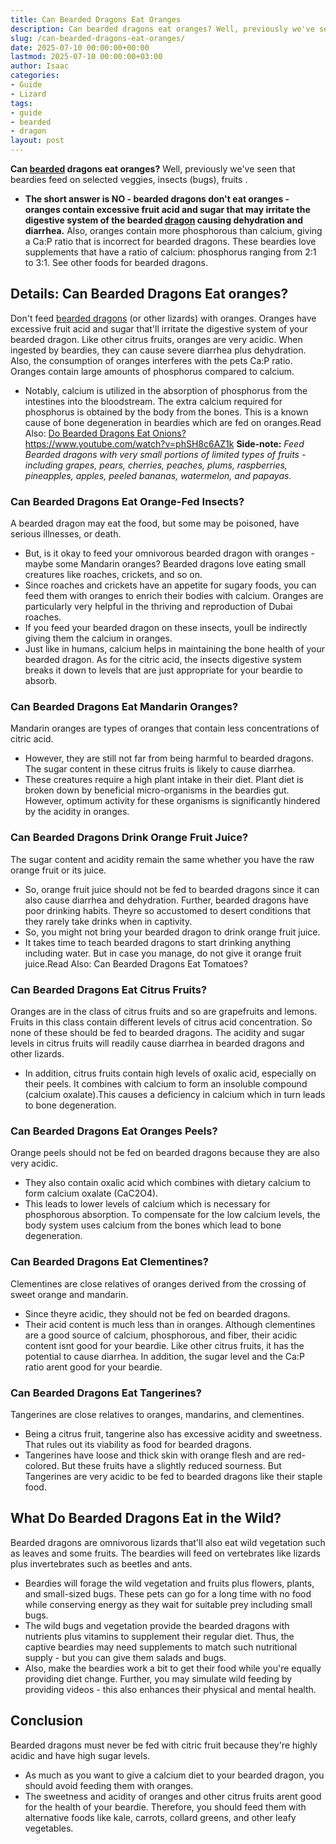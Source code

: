 ```yaml
---
title: Can Bearded Dragons Eat Oranges
description: Can bearded dragons eat oranges? Well, previously we've seen that beardies feed on selected veggies, insects bugs, fruits . - The short answer is NO - bearded...
slug: /can-bearded-dragons-eat-oranges/
date: 2025-07-10 00:00:00+00:00
lastmod: 2025-07-10 00:00:00+03:00
author: Isaac
categories:
- Guide
- Lizard
tags:
- guide
- bearded
- dragon
layout: post
---
```

**Can [bearded](https://pestpolicy.com/can-bearded-dragons-eat-apples/) dragons eat oranges?**
Well, previously we've seen that
beardies feed on selected veggies, insects (bugs), fruits
.
- **The short answer is NO - bearded dragons don't eat oranges - oranges contain excessive fruit acid and sugar that may irritate the digestive system of the bearded [dragon](https://pestpolicy.com/can-bearded-dragons-eat-bananas/) causing dehydration and diarrhea.**
Also, oranges contain more phosphorous than calcium, giving a Ca:P ratio that is incorrect for bearded dragons.
These beardies love supplements that have a ratio of calcium: phosphorus ranging from 2:1 to 3:1. See other foods for bearded dragons.

## **Details: Can Bearded Dragons Eat oranges?**
Don't feed
[bearded dragons](https://www.sciencedirect.com/topics/agricultural-and-biological-sciences/central-bearded-dragon)
(or other lizards) with oranges. Oranges have excessive fruit acid and sugar that'll irritate the digestive system of your bearded dragon.
Like other citrus fruits, oranges are very acidic. When ingested by beardies, they can cause severe diarrhea plus dehydration.
Also, the consumption of oranges interferes with the pets Ca:P ratio. Oranges contain large amounts of phosphorus compared to calcium.
- Notably, calcium is utilized in the absorption of phosphorus from the intestines into the bloodstream.
The extra calcium required for phosphorus is obtained by the body from the bones.
This is a known cause of bone degeneration in beardies which are fed on oranges.Read Also:
[Do Bearded Dragons Eat Onions?](https://pestpolicy.com/can-bearded-dragons-eat-onions/)
https://www.youtube.com/watch?v=phSH8c6AZ1k
**Side-note:**
*Feed Bearded dragons with very small portions of limited types of fruits - including grapes, pears, cherries, peaches, plums, raspberries, pineapples, apples, peeled bananas, watermelon, and papayas.*
### **Can Bearded Dragons Eat Orange-Fed Insects?**
A bearded dragon may eat the food, but some may be poisoned, have serious illnesses, or death.
- But, is it okay to feed your omnivorous bearded dragon with oranges - maybe some Mandarin oranges?
Bearded dragons love eating small creatures like roaches, crickets, and so on.
- Since roaches and crickets have an appetite for sugary foods, you can feed them with oranges to enrich their bodies with calcium.
Oranges are particularly very helpful in the thriving and reproduction of Dubai roaches.
- If you feed your bearded dragon on these insects, youll be indirectly giving them the calcium in oranges.
- Just like in humans, calcium helps in maintaining the bone health of your bearded dragon.
As for the citric acid, the insects digestive system breaks it down to levels that are just appropriate for your beardie to absorb.
### **Can Bearded Dragons Eat Mandarin Oranges?**
Mandarin oranges are types of oranges that contain less concentrations of citric acid.
- However, they are still not far from being harmful to bearded dragons. The sugar content in these citrus fruits is likely to cause diarrhea.
- These creatures require a high plant intake in their diet. Plant diet is broken down by beneficial micro-organisms in the beardies gut.
However, optimum activity for these organisms is significantly hindered by the acidity in oranges.
### **Can Bearded Dragons Drink Orange Fruit Juice?**
The sugar content and acidity remain the same whether you have the raw orange fruit or its juice.
- So, orange fruit juice should not be fed to bearded dragons since it can also cause diarrhea and dehydration.
Further, bearded dragons have poor drinking habits. Theyre so accustomed to desert conditions that they rarely take drinks when in captivity.
- So, you might not bring your bearded dragon to drink orange fruit juice.
- It takes time to teach bearded dragons to start drinking anything including water.
But in case you manage, do not give it orange fruit juice.Read Also:
Can Bearded Dragons Eat Tomatoes?
### **Can Bearded Dragons Eat Citrus Fruits?**
Oranges are in the class of citrus fruits and so are grapefruits and lemons.
Fruits in this class contain different levels of citrus acid concentration. So none of these should be fed to bearded dragons.
The acidity and sugar levels in citrus fruits will readily cause diarrhea in bearded dragons and other lizards.
- In addition, citrus fruits contain high levels of oxalic acid, especially on their peels.
It combines with calcium to form an insoluble compound (calcium oxalate).This causes a deficiency in calcium which in turn leads to bone degeneration.
### **Can Bearded Dragons Eat Oranges Peels?**
Orange peels should not be fed on bearded dragons because they are also very acidic.
- They also contain oxalic acid which combines with dietary calcium to form calcium oxalate (CaC2O4).
- This leads to lower levels of calcium which is necessary for phosphorous absorption.
To compensate for the low calcium levels, the body system uses calcium from the bones which lead to bone degeneration.
### **Can Bearded Dragons Eat Clementines?**
Clementines are close relatives of oranges derived from the crossing of sweet orange and mandarin.
- Since theyre acidic, they should not be fed on bearded dragons.
- Their acid content is much less than in oranges.
Although clementines are a good source of calcium, phosphorous, and fiber, their acidic content isnt good for your beardie.
Like other citrus fruits, it has the potential to cause diarrhea. In addition, the sugar level and the Ca:P ratio arent good for your beardie.
### **Can Bearded Dragons Eat Tangerines?**
Tangerines are close relatives to oranges, mandarins, and clementines.
- Being a citrus fruit, tangerine also has excessive acidity and sweetness. That rules out its viability as food for bearded dragons.
- Tangerines have loose and thick skin with orange flesh and are red-colored.
But these fruits have a slightly reduced sourness. But Tangerines are very acidic to be fed to bearded dragons like their staple food.
## What Do Bearded Dragons Eat in the Wild?
Bearded dragons are
omnivorous lizards that'll also eat wild vegetation such as leaves and some fruits.
The beardies will feed on
vertebrates like lizards plus invertebrates such as beetles and ants.
- Beardies will forage the wild vegetation and fruits plus flowers, plants, and small-sized bugs.
These pets can go for a long time with no food while conserving energy as they wait for suitable prey including small bugs.
- The wild bugs and vegetation provide the bearded dragons with nutrients plus vitamins to supplement their regular diet.
Thus, the captive beardies may need supplements to match such nutritional supply - but you can give them salads and bugs.
- Also, make the beardies work a bit to get their food while you're equally providing diet change.
Further, you may simulate wild feeding by providing videos - this also enhances their physical and mental health.
## **Conclusion**
Bearded dragons must never be fed with citric fruit because they're highly acidic and have high sugar levels.
- As much as you want to give a calcium diet to your bearded dragon, you should avoid feeding them with oranges.
- The sweetness and acidity of oranges and other citrus fruits arent good for the health of your beardie.
Therefore, you should feed them with alternative foods like kale, carrots, collard greens, and other leafy vegetables.